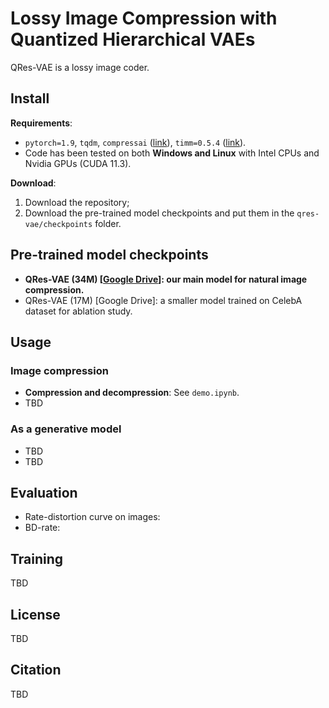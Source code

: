 # Lossy Image Compression with Quantized Hierarchical VAEs
QRes-VAE is a lossy image coder.

## Install
**Requirements**:
- `pytorch=1.9`, `tqdm`, `compressai` ([link](https://github.com/InterDigitalInc/CompressAI)), `timm=0.5.4` ([link](https://github.com/rwightman/pytorch-image-models)).
- Code has been tested on both **Windows and Linux** with Intel CPUs and Nvidia GPUs (CUDA 11.3).

**Download**:
1. Download the repository;
2. Download the pre-trained model checkpoints and put them in the `qres-vae/checkpoints` folder.

## Pre-trained model checkpoints
- **QRes-VAE (34M) [[Google Drive](https://drive.google.com/file/d/1qBJ306VgSbwo7eWWxqYnQI0bRhY0l-7R/view?usp=sharing)]: our main model for natural image compression.**
- QRes-VAE (17M) [Google Drive]: a smaller model trained on CelebA dataset for ablation study.

## Usage
### Image compression
- **Compression and decompression**: See `demo.ipynb`.
- TBD
### As a generative model
- TBD
- TBD

## Evaluation
- Rate-distortion curve on images:
- BD-rate:

## Training
TBD

## License
TBD

## Citation
TBD
